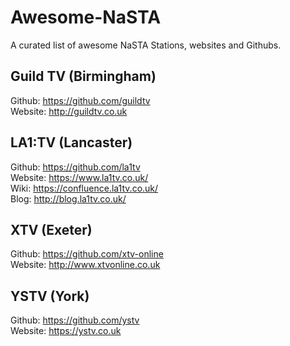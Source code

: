 # Awesome-NaSTA
A curated list of awesome NaSTA Stations,  websites and Githubs. 

## Guild TV (Birmingham)
Github: https://github.com/guildtv  
Website: http://guildtv.co.uk  

## LA1:TV (Lancaster)
Github: https://github.com/la1tv  
Website: https://www.la1tv.co.uk/  
Wiki: https://confluence.la1tv.co.uk/  
Blog: http://blog.la1tv.co.uk/  

## XTV (Exeter)
Github: https://github.com/xtv-online  
Website: http://www.xtvonline.co.uk  

## YSTV (York)
Github: https://github.com/ystv  
Website: https://ystv.co.uk
